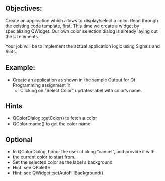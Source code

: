 ## Objectives:

Create an application which allows to display/select a color. Read through the existing code template, first. This time we create a widget by specializing QWidget. Our own color selection dialog is already laying out the UI elements.

Your job will be to implement the actual application logic using Signals and Slots.

## Example:

- Create an application as shown in the sample Output for Qt Programming assignment 1:
  - Clicking on “Select Color” updates label with color’s name.
## Hints
- QColorDialog::getColor() to fetch a color
- QColor::name() to get the color name
## Optional
- In QColorDialog, honor the user clicking “cancel”, and provide it with
- the current color to start from.
- Set the selected color as the label’s background
- Hint: see QPalette
- Hint: see QWidget::setAutoFillBackground()
